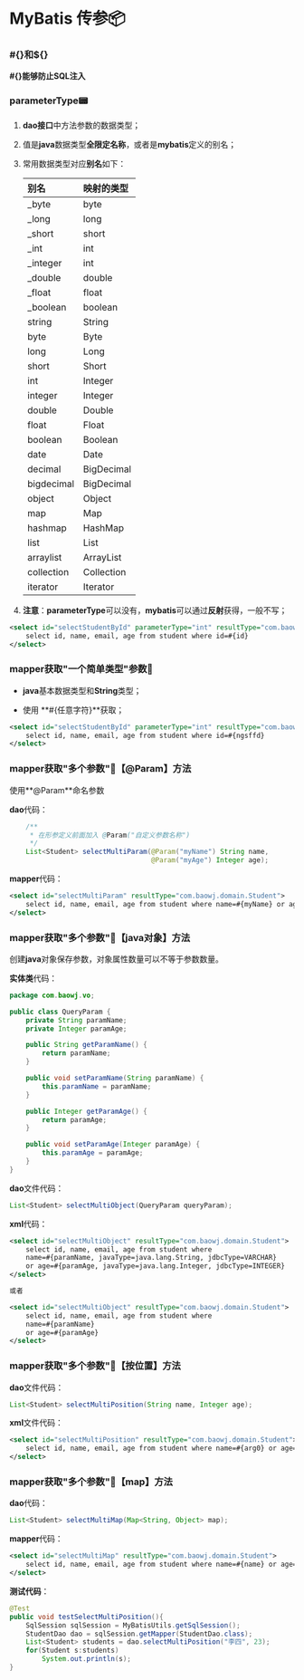 # MyBatis 传参:package:

### #{}和${}

**#{}**能够防止**SQL注入**

### parameterType:pager:

1. **dao接口**中方法参数的数据类型；

2. 值是**java**数据类型**全限定名称**，或者是**mybatis**定义的别名；

3. 常用数据类型对应**别名**如下：

    | 别名       | 映射的类型 |
    | :--------- | :--------- |
    | _byte      | byte       |
    | _long      | long       |
    | _short     | short      |
    | _int       | int        |
    | _integer   | int        |
    | _double    | double     |
    | _float     | float      |
    | _boolean   | boolean    |
    | string     | String     |
    | byte       | Byte       |
    | long       | Long       |
    | short      | Short      |
    | int        | Integer    |
    | integer    | Integer    |
    | double     | Double     |
    | float      | Float      |
    | boolean    | Boolean    |
    | date       | Date       |
    | decimal    | BigDecimal |
    | bigdecimal | BigDecimal |
    | object     | Object     |
    | map        | Map        |
    | hashmap    | HashMap    |
    | list       | List       |
    | arraylist  | ArrayList  |
    | collection | Collection |
    | iterator   | Iterator   |

4. **注意**：**parameterType**可以没有，**mybatis**可以通过**反射**获得，一般不写；

~~~xml
<select id="selectStudentById" parameterType="int" resultType="com.baowj.domain.Student">
    select id, name, email, age from student where id=#{id}
</select>
~~~



### mapper获取"一个简单类型"参数:maple_leaf:

* **java**基本数据类型和**String**类型；

* 使用 **#{任意字符}**获取；

~~~xml
<select id="selectStudentById" parameterType="int" resultType="com.baowj.domain.Student">
    select id, name, email, age from student where id=#{ngsffd}
</select>
~~~



### mapper获取"多个参数":muscle:【@Param】方法

使用**@Param**命名参数

**dao**代码：

~~~java
    /**
     * 在形参定义前面加入 @Param("自定义参数名称")
     */
    List<Student> selectMultiParam(@Param("myName") String name,
                                   @Param("myAge") Integer age);
~~~

**mapper**代码：

~~~xml
<select id="selectMultiParam" resultType="com.baowj.domain.Student">
    select id, name, email, age from student where name=#{myName} or age=#{myAge}
</select>
~~~

 

### mapper获取"多个参数":muscle:【java对象】方法

创建**java**对象保存参数，对象属性数量可以不等于参数数量。

**实体类**代码：

~~~java
package com.baowj.vo;

public class QueryParam {
    private String paramName;
    private Integer paramAge;

    public String getParamName() {
        return paramName;
    }

    public void setParamName(String paramName) {
        this.paramName = paramName;
    }

    public Integer getParamAge() {
        return paramAge;
    }

    public void setParamAge(Integer paramAge) {
        this.paramAge = paramAge;
    }
}

~~~

**dao**文件代码：

~~~java
List<Student> selectMultiObject(QueryParam queryParam);
~~~

**xml**代码：

~~~xml
<select id="selectMultiObject" resultType="com.baowj.domain.Student">
    select id, name, email, age from student where
    name=#{paramName, javaType=java.lang.String, jdbcType=VARCHAR}
    or age=#{paramAge, javaType=java.lang.Integer, jdbcType=INTEGER}
</select>

或者

<select id="selectMultiObject" resultType="com.baowj.domain.Student">
    select id, name, email, age from student where
    name=#{paramName}
    or age=#{paramAge}
</select>
~~~



### mapper获取"多个参数":muscle:【按位置】方法

**dao**文件代码：

~~~java
List<Student> selectMultiPosition(String name, Integer age);
~~~

**xml**文件代码：

~~~xml
<select id="selectMultiPosition" resultType="com.baowj.domain.Student">
    select id, name, email, age from student where name=#{arg0} or age=#{arg1}
</select>
~~~



### mapper获取"多个参数":muscle:【map】方法

**dao**代码：

~~~java
List<Student> selectMultiMap(Map<String, Object> map);
~~~

**mapper**代码：

~~~xml
<select id="selectMultiMap" resultType="com.baowj.domain.Student">
    select id, name, email, age from student where name=#{name} or age=#{age}
</select>
~~~

**测试代码**：

~~~java
@Test
public void testSelectMultiPosition(){
    SqlSession sqlSession = MyBatisUtils.getSqlSession();
    StudentDao dao = sqlSession.getMapper(StudentDao.class);
    List<Student> students = dao.selectMultiPosition("李四", 23);
    for(Student s:students)
        System.out.println(s);
}
~~~






